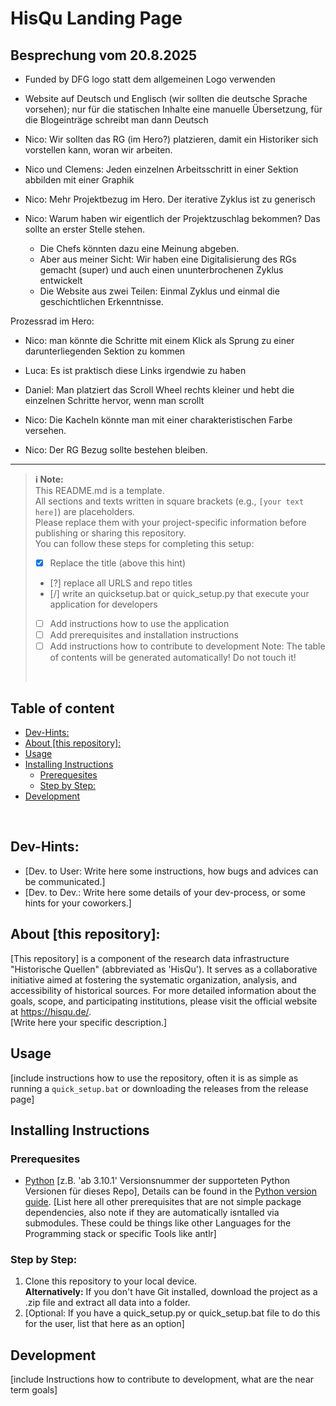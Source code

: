 # HisQu Landing Page

## Besprechung vom 20.8.2025

- Funded by DFG logo statt dem allgemeinen Logo verwenden
- Website auf Deutsch und Englisch (wir sollten die deutsche Sprache vorsehen); nur für die statischen Inhalte eine manuelle Übersetzung, für die Blogeinträge schreibt man dann Deutsch
- Nico: Wir sollten das RG (im Hero?) platzieren, damit ein Historiker sich vorstellen kann, woran wir arbeiten.
- Nico und Clemens: Jeden einzelnen Arbeitsschritt in einer Sektion abbilden mit einer Graphik
- Nico: Mehr Projektbezug im Hero. Der iterative Zyklus ist zu generisch

- Nico: Warum haben wir eigentlich der Projektzuschlag bekommen? Das sollte an erster Stelle stehen.
  - Die Chefs könnten dazu eine Meinung abgeben.
  - Aber aus meiner Sicht: Wir haben eine Digitalisierung des RGs gemacht (super) und auch einen ununterbrochenen Zyklus 
    entwickelt
  - Die Website aus zwei Teilen: Einmal Zyklus und einmal die geschichtlichen Erkenntnisse.

Prozessrad im Hero:
- Nico: man könnte die Schritte mit einem Klick als Sprung zu einer darunterliegenden Sektion zu kommen
- Luca: Es ist praktisch diese Links irgendwie zu haben

- Daniel: Man platziert das Scroll Wheel rechts kleiner und hebt die einzelnen Schritte hervor, wenn man scrollt
- Nico: Die Kacheln könnte man mit einer charakteristischen Farbe versehen. 

- Nico: Der RG Bezug sollte bestehen bleiben.
----------------------------


> **:information_source: Note:**  
> This README.md is a template.  
> All sections and texts written in square brackets (e.g., `[your text here]`) are placeholders.  
> Please replace them with your project-specific information before publishing or sharing this repository.
><br/>
> You can follow these steps for completing this setup:
> - [x] Replace the title (above this hint)
> - [?] replace all URLS and repo titles 
> - [/] write an quicksetup.bat or quick_setup.py that execute your application for developers
> - [ ] Add instructions how to use the application
> - [ ] Add prerequisites and installation instructions
> - [ ] Add instructions how to contribute to development
> Note: The table of contents will be generated automatically! Do not touch it!
> <br/>
 
## Table of content

<!-- toc -->

- [Dev-Hints:](#dev-hints)
- [About [this repository]:](#about-this-repository)
- [Usage](#usage)
- [Installing Instructions](#installing-instructions)
  * [Prerequesites](#prerequesites)
  * [Step by Step:](#step-by-step)
- [Development](#development)

<!-- tocstop -->

<!-- /toc -->
<br/>

## Dev-Hints:
- [Dev. to User: Write here some instructions, how bugs and advices can be communicated.]
- [Dev. to Dev.: Write here some details of your dev-process, or some hints for your coworkers.]

## About [this repository]:
[This repository] is a component of the research data infrastructure "Historische Quellen" (abbreviated as 'HisQu'). It serves as a collaborative initiative aimed at fostering the systematic organization, analysis, and accessibility of historical sources. For more detailed information about the goals, scope, and participating institutions, please visit the official website at https://hisqu.de/.  
[Write here your specific description.]

## Usage
[include instructions how to use the repository, often it is as simple as running a `quick_setup.bat` or downloading the releases from the release page]

## Installing Instructions

### Prerequesites
- [Python](https://wiki.python.org/moin/BeginnersGuide/Download) [z.B. 'ab 3.10.1' Versionsnummer der supporteten Python Versionen für dieses Repo], Details can be found in the [Python version guide](https://devguide.python.org/versions/).
[List here all other prerequisites that are not simple package dependencies, also note if they are automatically isntalled via submodules. These could be things like other Languages for the Programming stack or specific Tools like antlr]

### Step by Step:
1. Clone this repository to your local device.  
   **Alternatively:** If you don't have Git installed, download the project as a .zip file and extract all data into a folder.
2. [Optional: If you have a quick_setup.py or quick_setup.bat file to do this for the user, list that here as an option]   

## Development
[include Instructions how to contribute to development, what are the near term goals]



